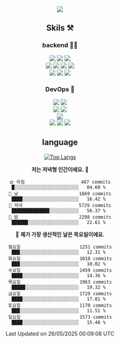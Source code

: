 <div align="center">

<a href="https://hhpluscertificateofcompletion.oopy.io/">
  <img src="https://static.spartacodingclub.kr/hanghae99/plus/completion/badge_black.svg" />
</a>

## Skils ⚒️

### backend 🧑‍💻
  
<img src="https://img.shields.io/badge/Java-FF6600?style=flat-square&logo=buymeacoffee&logoColor=white"/>
<img src="https://img.shields.io/badge/Go-0099FF?style=flat-square&logo=go&logoColor=white"/>
<img src="https://img.shields.io/badge/Kotlin-7F52FF?style=flat-square&logo=kotlin&logoColor=white"/>
  
  
<br />
  
<img src="https://img.shields.io/badge/Spring-339933?style=flat-square&logo=Spring&logoColor=white"/>
<img src="https://img.shields.io/badge/Spring Boot-339933?style=flat-square&logo=Spring Boot&logoColor=white"/>
<img src="https://img.shields.io/badge/Spring Security-339933?style=flat-square&logo=Spring Security&logoColor=white"/>
  
<img src="https://img.shields.io/badge/Spring Data JPA-339933?style=flat-square&logo=Hibernate&logoColor=white"/>

<br />
  
  <img src="https://img.shields.io/badge/mysql-0099FF?style=flat-square&logo=mysql&logoColor=white"/>
  <img src="https://img.shields.io/badge/mariadb-0099FF?style=flat-square&logo=mariadb&logoColor=white"/>
  <img src="https://img.shields.io/badge/mongoDB-47A248?style=flat-square&logo=mongodb&logoColor=white"/>
  
  
### DevOps 🚀
  
  <img src="https://img.shields.io/badge/docker-2496ED?style=flat-square&logo=docker&logoColor=white"/>
  <img src="https://img.shields.io/badge/kubernetes-326CE5?style=flat-square&logo=kubernetes&logoColor=white"/>
  
  <br />
  
  <img src="https://img.shields.io/badge/Github Actions-2088FF?style=flat-square&logo=githubactions&logoColor=white"/>
  <img src="https://img.shields.io/badge/Jenkins-D24939?style=flat-square&logo=jenkins&logoColor=white"/>
  
  
  <br />
  <img src="https://img.shields.io/badge/terraform-7B42BC?style=flat-square&logo=terraform&logoColor=white"/>
  
  <br />
  <img src="https://img.shields.io/badge/Amazon AWS-232F3E?style=flat-square&logo=Amazon AWS&logoColor=white"/>

  <img src="https://img.shields.io/badge/GCP-4285F4?style=flat-square&logo=googlecloud&logoColor=white"/>
  <img src="https://img.shields.io/badge/NCP-03C75A?style=flat-square&logo=naver&logoColor=white"/>
  
  
## language

[![Top Langs](https://github-readme-stats.vercel.app/api/top-langs/?username=zxcv9203&hide=html&exclude_repo=zxcv9203.github.io,golB&theme=grate-gatsby)](https://github.com/zxcv9203/github-readme-stats)
  
<!--START_SECTION:waka-->
**저는 저녁형 인간이에요. 🦉** 

```text
🌞 아침                     467 commits         █░░░░░░░░░░░░░░░░░░░░░░░░   04.60 % 
🌆 낮　                     1669 commits        ████░░░░░░░░░░░░░░░░░░░░░   16.42 % 
🌃 저녁                     5729 commits        ██████████████░░░░░░░░░░░   56.37 % 
🌙 밤　                     2298 commits        ██████░░░░░░░░░░░░░░░░░░░   22.61 % 
```
📅 **제가 가장 생산적인 날은 목요일이에요.** 

```text
월요일                      1251 commits        ███░░░░░░░░░░░░░░░░░░░░░░   12.31 % 
화요일                      1018 commits        ███░░░░░░░░░░░░░░░░░░░░░░   10.02 % 
수요일                      1459 commits        ████░░░░░░░░░░░░░░░░░░░░░   14.36 % 
목요일                      1963 commits        █████░░░░░░░░░░░░░░░░░░░░   19.32 % 
금요일                      1729 commits        ████░░░░░░░░░░░░░░░░░░░░░   17.01 % 
토요일                      1170 commits        ███░░░░░░░░░░░░░░░░░░░░░░   11.51 % 
일요일                      1573 commits        ████░░░░░░░░░░░░░░░░░░░░░   15.48 % 
```



 Last Updated on 26/05/2025 00:09:08 UTC
<!--END_SECTION:waka-->
  
</div>

